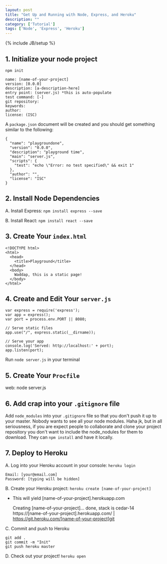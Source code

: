```yaml
---
layout: post
title: "Get Up and Running with Node, Express, and Heroku"
description: ""
category: ['Tutorial']
tags: ['Node', 'Express', 'Heroku']
---
```

{% include JB/setup %}

## 1. Initialize your node project

`npm init`

    name: [name-of-your-project]
    version: [0.0.0]
    description: [a-description-here]
    entry point: (server.js) *this is auto-populate
    test command: [-]
    git repository:
    keywords:
    author:
    license: (ISC)

A `package.json` document will be created and you should get something similar to the following:

    {
      "name": "playgroundone",
      "version": "0.0.0",
      "description": "playground time",
      "main": "server.js",
      "scripts": {
        "test": "echo \"Error: no test specified\" && exit 1"
      },
      "author": "",
      "license": "ISC"
    }

## 2. Install Node Dependencies

A. Install Express: `npm install express --save`

B. Install React: `npm install react --save`

## 3. Create Your `index.html`

    <!DOCTYPE html>
    <html>
      <head>
        <title>Playground</title>
      </head>
      <body>
        Waddap, this is a static page!
      </body>
    </html>

## 4. Create and Edit Your `server.js`

    var express = require('express');
    var app = express();
    var port = process.env.PORT || 8080;

    // Serve static files
    app.use("/", express.static(__dirname));

    // Serve your app
    console.log('Served: http://localhost:' + port);
    app.listen(port);

Run `node server.js` in your terminal

## 5. Create Your `Procfile`

  web: node server.js

## 6. Add crap into your `.gitignore` file

Add `node_modules` into your `.gitignore` file so that you don't push it up to your master. Nobody wants to see all your node modules. Haha jk, but in all seriousness, if you are expect people to collaborate and clone your project repository you don't want to include the node_nodules for them to download. They can `npm install` and have it locally.

## 7. Deploy to Heroku

A. Log into your Heroku account in your console: `heroku login`

    Email: [your@email.com]
    Password: [typing will be hidden]

B. Create your Heroku project: `heroku create [name-of-your-project]`

  * This will yield [name-of-your-project].herokuapp.com

    Creating [name-of-your-project]... done, stack is cedar-14
    https://[name-of-your-project].herokuapp.com/ | https://git.heroku.com/[name-of-your-project]git

C. Commit and push to Heroku

    git add .
    git commit -m "Init"
    git push heroku master

D. Check out your project! `heroku open`
